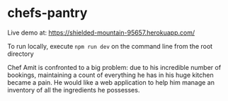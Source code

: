 # chefs-pantry

Live demo at: https://shielded-mountain-95657.herokuapp.com/

To run locally, execute `npm run dev` on the command line from the root directory

Chef Amit is confronted to a big problem: due to his incredible number of bookings, maintaining a count of everything he has in his huge kitchen became a pain. He would like a web application to help him manage an inventory of all the ingredients he possesses.

